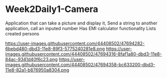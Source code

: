 # Week2Daily1-Camera

Application that can take a picture and display it, Send a string to another application, call an inputed number
Has EMI calculator functionality
Lists created persons 

https://user-images.githubusercontent.com/44408502/47694282-6bebd480-dbd3-11e8-89f3-5775240281e8.png
https://user-images.githubusercontent.com/44408502/47694316-8faf1a80-dbd3-11e8-84ac-9341d40f6c23.png
https://user-images.githubusercontent.com/44408502/47694358-bc633200-dbd3-11e8-82a1-b876950a8304.png
